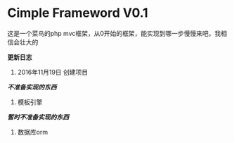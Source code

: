 Cimple Frameword V0.1
=======================
这是一个菜鸟的php mvc框架，从0开始的框架，能实现到哪一步慢慢来吧，我相信会壮大的

**更新日志**

1. 2016年11月19日 创建项目

***不准备实现的东西***
1. 模板引擎


***暂时不准备实现的东西***
1. 数据库orm

